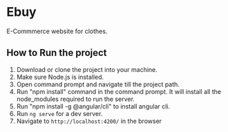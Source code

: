 # Ebuy
E-Commmerce website for clothes.

## How to Run the project

1. Download or clone the project into your machine.
2. Make sure Node.js is installed.
3. Open command prompt and navigate till the project path.
4. Run "npm install" command in the command prompt. It will install all the node_modules required to run the server.
5. Run "npm install -g @angular/cli" to install angular cli.
6. Run `ng serve` for a dev server. 
7. Navigate to `http://localhost:4200/` in the browser

